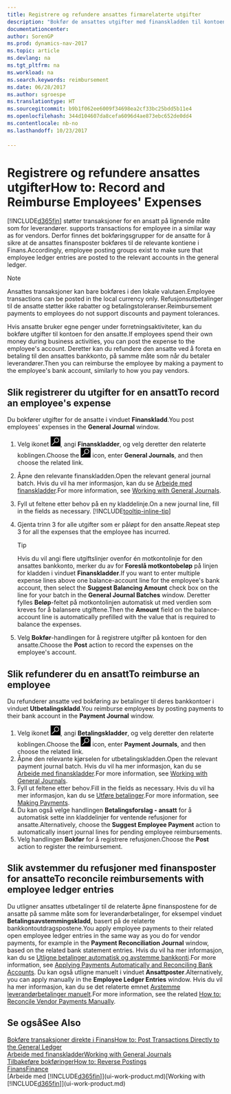 ```yaml
---
title: Registrere og refundere ansattes firmarelaterte utgifter
description: "Bokfør de ansattes utgifter med finanskladden til kontoen for den ansatte, og bokfør senere en betaling til den ansattes bankkonto for å refundere for den firmarelaterte utgiften."
documentationcenter: 
author: SorenGP
ms.prod: dynamics-nav-2017
ms.topic: article
ms.devlang: na
ms.tgt_pltfrm: na
ms.workload: na
ms.search.keywords: reimbursement
ms.date: 06/28/2017
ms.author: sgroespe
ms.translationtype: HT
ms.sourcegitcommit: b9b1f062ee6009f34698ea2cf33bc25bdd5b11e4
ms.openlocfilehash: 344d104607da8cefa6096d4ae873ebc652de0dd4
ms.contentlocale: nb-no
ms.lasthandoff: 10/23/2017

---
```

# <a name="how-to-record-and-reimburse-employees-expenses"></a><span data-ttu-id="b789d-103">Registrere og refundere ansattes utgifter</span><span class="sxs-lookup"><span data-stu-id="b789d-103">How to: Record and Reimburse Employees' Expenses</span></span>
[!INCLUDE[d365fin](includes/d365fin_md.md)]<span data-ttu-id="b789d-104"> støtter transaksjoner for en ansatt på lignende måte som for leverandører.</span><span class="sxs-lookup"><span data-stu-id="b789d-104"> supports transactions for employee in a similar way as for vendors.</span></span> <span data-ttu-id="b789d-105">Derfor finnes det bokføringsgrupper for de ansatte for å sikre at de ansattes finansposter bokføres til de relevante kontiene i Finans.</span><span class="sxs-lookup"><span data-stu-id="b789d-105">Accordingly, employee posting groups exist to make sure that employee ledger entries are posted to the relevant accounts in the general ledger.</span></span>

> [!NOTE]  
> <span data-ttu-id="b789d-106">Ansattes transaksjoner kan bare bokføres i den lokale valutaen.</span><span class="sxs-lookup"><span data-stu-id="b789d-106">Employee transactions can be posted in the local currency only.</span></span> <span data-ttu-id="b789d-107">Refusjonsutbetalinger til de ansatte støtter ikke rabatter og betalingstoleranser.</span><span class="sxs-lookup"><span data-stu-id="b789d-107">Reimbursement payments to employees do not support discounts and payment tolerances.</span></span>

<span data-ttu-id="b789d-108">Hvis ansatte bruker egne penger under forretningsaktiviteter, kan du bokføre utgifter til kontoen for den ansatte.</span><span class="sxs-lookup"><span data-stu-id="b789d-108">If employees spend their own money during business activities, you can post the expense to the employee's account.</span></span> <span data-ttu-id="b789d-109">Deretter kan du refundere den ansatte ved å foreta en betaling til den ansattes bankkonto, på samme måte som når du betaler leverandører.</span><span class="sxs-lookup"><span data-stu-id="b789d-109">Then you can reimburse the employee by making a payment to the employee's bank account, similarly to how you pay vendors.</span></span>

## <a name="to-record-an-employees-expense"></a><span data-ttu-id="b789d-110">Slik registrerer du utgifter for en ansatt</span><span class="sxs-lookup"><span data-stu-id="b789d-110">To record an employee's expense</span></span>
<span data-ttu-id="b789d-111">Du bokfører utgifter for de ansatte i vinduet **Finanskladd**.</span><span class="sxs-lookup"><span data-stu-id="b789d-111">You post employees' expenses in the **General Journal** window.</span></span>
1. <span data-ttu-id="b789d-112">Velg ikonet ![Søk etter side eller rapport](media/ui-search/search_small.png "Søk etter side eller rapport"), angi **Finanskladder**, og velg deretter den relaterte koblingen.</span><span class="sxs-lookup"><span data-stu-id="b789d-112">Choose the ![Search for Page or Report](media/ui-search/search_small.png "Search for Page or Report icon") icon, enter **General Journals**, and then choose the related link.</span></span>
2. <span data-ttu-id="b789d-113">Åpne den relevante finanskladden.</span><span class="sxs-lookup"><span data-stu-id="b789d-113">Open the relevant general journal batch.</span></span> <span data-ttu-id="b789d-114">Hvis du vil ha mer informasjon, kan du se [Arbeide med finanskladder](ui-work-general-journals.md).</span><span class="sxs-lookup"><span data-stu-id="b789d-114">For more information, see [Working with General Journals](ui-work-general-journals.md).</span></span>
3. <span data-ttu-id="b789d-115">Fyll ut feltene etter behov på en ny kladdelinje.</span><span class="sxs-lookup"><span data-stu-id="b789d-115">On a new journal line, fill in the fields as necessary.</span></span> [!INCLUDE[tooltip-inline-tip](includes/tooltip-inline-tip_md.md)]    
4. <span data-ttu-id="b789d-116">Gjenta trinn 3 for alle utgifter som er påløpt for den ansatte.</span><span class="sxs-lookup"><span data-stu-id="b789d-116">Repeat step 3 for all the expenses that the employee has incurred.</span></span>

    > [!TIP]  
    > <span data-ttu-id="b789d-117">Hvis du vil angi flere utgiftslinjer ovenfor én motkontolinje for den ansattes bankkonto, merker du av for **Foreslå motkontobeløp** på linjen for kladden i vinduet **Finanskladder**.</span><span class="sxs-lookup"><span data-stu-id="b789d-117">If you want to enter multiple expense lines above one balance-account line for the employee's bank account, then select the **Suggest Balancing Amount** check box on the line for your batch in the **General Journal Batches** window.</span></span> <span data-ttu-id="b789d-118">Deretter fylles **Beløp**-feltet på motkontolinjen automatisk ut med verdien som kreves for å balansere utgiftene.</span><span class="sxs-lookup"><span data-stu-id="b789d-118">Then the **Amount** field on the balance-account line is automatically prefilled with the value that is required to balance the expenses.</span></span>
5. <span data-ttu-id="b789d-119">Velg **Bokfør**-handlingen for å registrere utgifter på kontoen for den ansatte.</span><span class="sxs-lookup"><span data-stu-id="b789d-119">Choose the **Post** action to record the expenses on the employee's account.</span></span>

## <a name="to-reimburse-an-employee"></a><span data-ttu-id="b789d-120">Slik refunderer du en ansatt</span><span class="sxs-lookup"><span data-stu-id="b789d-120">To reimburse an employee</span></span>
<span data-ttu-id="b789d-121">Du refunderer ansatte ved bokføring av betalinger til deres bankkontoer i vinduet **Utbetalingskladd**.</span><span class="sxs-lookup"><span data-stu-id="b789d-121">You reimburse employees by posting payments to their bank account in the **Payment Journal** window.</span></span>
1. <span data-ttu-id="b789d-122">Velg ikonet ![Søk etter side eller rapport](media/ui-search/search_small.png "Søk etter side eller rapport"), angi **Betalingskladder**, og velg deretter den relaterte koblingen.</span><span class="sxs-lookup"><span data-stu-id="b789d-122">Choose the ![Search for Page or Report](media/ui-search/search_small.png "Search for Page or Report icon") icon, enter **Payment Journals**, and then choose the related link.</span></span>
2. <span data-ttu-id="b789d-123">Åpne den relevante kjørselen for utbetalingskladden.</span><span class="sxs-lookup"><span data-stu-id="b789d-123">Open the relevant payment journal batch.</span></span> <span data-ttu-id="b789d-124">Hvis du vil ha mer informasjon, kan du se [Arbeide med finanskladder](ui-work-general-journals.md).</span><span class="sxs-lookup"><span data-stu-id="b789d-124">For more information, see [Working with General Journals](ui-work-general-journals.md).</span></span>
3. <span data-ttu-id="b789d-125">Fyll ut feltene etter behov.</span><span class="sxs-lookup"><span data-stu-id="b789d-125">Fill in the fields as necessary.</span></span> <span data-ttu-id="b789d-126">Hvis du vil ha mer informasjon, kan du se [Utføre betalinger](payables-make-payments.md).</span><span class="sxs-lookup"><span data-stu-id="b789d-126">For more information, see [Making Payments](payables-make-payments.md).</span></span>
4. <span data-ttu-id="b789d-127">Du kan også velge handlingen **Betalingsforslag - ansatt** for å automatisk sette inn kladdelinjer for ventende refusjoner for ansatte.</span><span class="sxs-lookup"><span data-stu-id="b789d-127">Alternatively, choose the **Suggest Employee Payment** action to automatically insert journal lines for pending employee reimbursements.</span></span>
5. <span data-ttu-id="b789d-128">Velg handlingen **Bokfør** for å registrere refusjonen.</span><span class="sxs-lookup"><span data-stu-id="b789d-128">Choose the **Post** action to register the reimbursement.</span></span>  

## <a name="to-reconcile-reimbursements-with-employee-ledger-entries"></a><span data-ttu-id="b789d-129">Slik avstemmer du refusjoner med finansposter for ansatte</span><span class="sxs-lookup"><span data-stu-id="b789d-129">To reconcile reimbursements with employee ledger entries</span></span>
<span data-ttu-id="b789d-130">Du utligner ansattes utbetalinger til de relaterte åpne finanspostene for de ansatte på samme måte som for leverandørbetalinger, for eksempel vinduet **Betalingsavstemmingskladd**, basert på de relaterte bankkontoutdragspostene.</span><span class="sxs-lookup"><span data-stu-id="b789d-130">You apply employee payments to their related open employee ledger entries in the same way as you do for vendor payments, for example in the **Payment Reconciliation Journal** window, based on the related bank statement entries.</span></span> <span data-ttu-id="b789d-131">Hvis du vil ha mer informasjon, kan du se [Utligne betalinger automatisk og avstemme bankkonti](receivables-apply-payments-auto-reconcile-bank-accounts.md).</span><span class="sxs-lookup"><span data-stu-id="b789d-131">For more information, see [Applying Payments Automatically and Reconciling Bank Accounts](receivables-apply-payments-auto-reconcile-bank-accounts.md).</span></span> <span data-ttu-id="b789d-132">Du kan også utligne manuelt i vinduet **Ansattposter**.</span><span class="sxs-lookup"><span data-stu-id="b789d-132">Alternatively, you can apply manually in the **Employee Ledger Entries** window.</span></span> <span data-ttu-id="b789d-133">Hvis du vil ha mer informasjon, kan du se det relaterte emnet [Avstemme leverandørbetalinger manuelt](payables-how-apply-purchase-transactions-manually.md).</span><span class="sxs-lookup"><span data-stu-id="b789d-133">For more information, see the related [How to: Reconcile Vendor Payments Manually](payables-how-apply-purchase-transactions-manually.md).</span></span>  

## <a name="see-also"></a><span data-ttu-id="b789d-134">Se også</span><span class="sxs-lookup"><span data-stu-id="b789d-134">See Also</span></span>
[<span data-ttu-id="b789d-135">Bokføre transaksjoner direkte i Finans</span><span class="sxs-lookup"><span data-stu-id="b789d-135">How to: Post Transactions Directly to the General Ledger</span></span>](finance-how-post-transactions-directly.md)  
[<span data-ttu-id="b789d-136">Arbeide med finanskladder</span><span class="sxs-lookup"><span data-stu-id="b789d-136">Working with General Journals</span></span>](ui-work-general-journals.md)  
[<span data-ttu-id="b789d-137">Tilbakeføre bokføringer</span><span class="sxs-lookup"><span data-stu-id="b789d-137">How to: Reverse Postings</span></span>](finance-how-reverse-journal-posting.md)  
[<span data-ttu-id="b789d-138">Finans</span><span class="sxs-lookup"><span data-stu-id="b789d-138">Finance</span></span>](finance.md)  
<span data-ttu-id="b789d-139">[Arbeide med [!INCLUDE[d365fin](includes/d365fin_md.md)]](ui-work-product.md)</span><span class="sxs-lookup"><span data-stu-id="b789d-139">[Working with [!INCLUDE[d365fin](includes/d365fin_md.md)]](ui-work-product.md)</span></span>  

